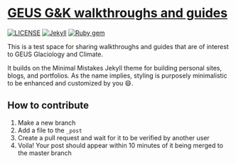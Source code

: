 # [GEUS G&K walkthroughs and guides](https://geus-glaciology-and-climate.github.io)

[![LICENSE](https://img.shields.io/badge/license-MIT-lightgrey.svg)](https://raw.githubusercontent.com/mmistakes/minimal-mistakes/master/LICENSE)
[![Jekyll](https://img.shields.io/badge/jekyll-%3E%3D%203.7-blue.svg)](https://jekyllrb.com/)
[![Ruby gem](https://img.shields.io/gem/v/minimal-mistakes-jekyll.svg)](https://rubygems.org/gems/minimal-mistakes-jekyll)

This is a test space for sharing walkthroughs and guides that are of interest to GEUS Glaciology and Climate.

It builds on the Minimal Mistakes Jekyll theme for building personal sites, blogs, and portfolios. As the name implies, styling is purposely minimalistic to be enhanced and customized by you :smile:.


## How to contribute

1. Make a new branch
2. Add a file to the `_post`
3. Create a pull request and wait for it to be verified by another user
4. Voila! Your post should appear within 10 minutes of it being merged to the master branch
